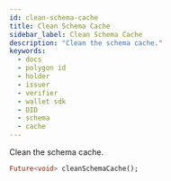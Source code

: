 ```yaml
---
id: clean-schema-cache
title: Clean Schema Cache
sidebar_label: Clean Schema Cache
description: "Clean the schema cache."
keywords:
  - docs
  - polygon id
  - holder
  - issuer
  - verifier
  - wallet sdk
  - DID
  - schema
  - cache
---
```


  Clean the schema cache.

  ```dart
  Future<void> cleanSchemaCache();
  ```
  